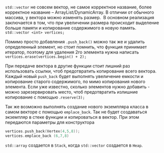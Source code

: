`std::vector` не совсем вектор, не самое корректное название, более корректное название – ArrayList/DynamicArray. В отличии от обычного массива, у вектора можно изменять размер.  В основном реализация заключается в том, что при увеличении размера происходит выделение больше памяти и копирование содержимого в новую память.
`std::vector <int> vertices;`

Помимо просто добавления `.push_back()` можно так же и удалить определенный элемент, но стоит помнить, что функция принимает итератор, поэтому для удаления 2го элемента нужна написать
`vertices.erase(vertices.begin() + 2);`

При передаче вектора в другие функции стоит лишний раз использовать ссылки, чтоб предотвратить копирование всего вектора.
Каждый новый `push_back` будет выполнять увеличение емкости и копирование старого содержимого, по мимо копирования нового элемента. Если уже известно, сколько элементов нужно добавить - можно зарезервировать место, чтоб предотвратить излишние копирование c помощью .`reserve(3);`

Так же возможно выполнять создание нового экземпляра класса в самом векторе с помощью `emplace_back`. Так не будет создаваться экземпляр в стеке функции и копироваться в вектор. При этом передаются параметры для конструктора
```c++
vertices.push_back(Vertex(4,5,8));
vertices.emplace_back (6,7,8)
```
`std::array` создается в `Stack`, когда `std::vector` создается в `Heap`.